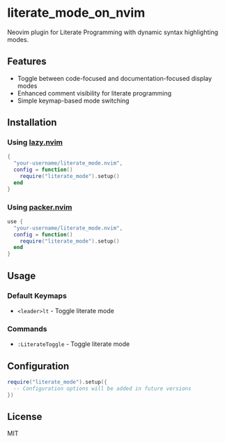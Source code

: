 # literate_mode_on_nvim

Neovim plugin for Literate Programming with dynamic syntax highlighting modes.

## Features

- Toggle between code-focused and documentation-focused display modes
- Enhanced comment visibility for literate programming
- Simple keymap-based mode switching

## Installation

### Using [lazy.nvim](https://github.com/folke/lazy.nvim)

```lua
{
  "your-username/literate_mode.nvim",
  config = function()
    require("literate_mode").setup()
  end
}
```

### Using [packer.nvim](https://github.com/wbthomason/packer.nvim)

```lua
use {
  "your-username/literate_mode.nvim",
  config = function()
    require("literate_mode").setup()
  end
}
```

## Usage

### Default Keymaps

- `<leader>lt` - Toggle literate mode

### Commands

- `:LiterateToggle` - Toggle literate mode

## Configuration

```lua
require("literate_mode").setup({
  -- Configuration options will be added in future versions
})
```

## License

MIT
